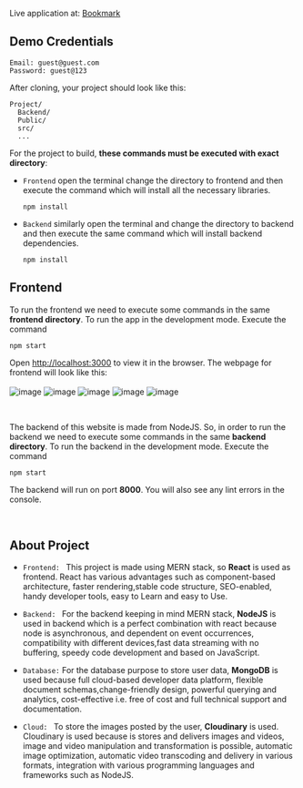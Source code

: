 Live application at: [Bookmark](https://bookmark-frontend-three.vercel.app/login)

## Demo Credentials
```
Email: guest@guest.com
Password: guest@123
```

After cloning, your project should look like this:

```
Project/
  Backend/
  Public/
  src/
  ...
```

For the project to build, **these commands must be executed with exact directory**:

- `Frontend` open the terminal change the directory to frontend and then execute the command which will install all the necessary libraries.
  ```
  npm install
  ```
- `Backend` similarly open the terminal and change the directory to backend and then execute the same command which will install backend dependencies.
  ```
  npm install
  ```

## Frontend

To run the frontend we need to execute some commands in the same **frontend directory**.
To run the app in the development mode. Execute the command

```
npm start
```

Open [http://localhost:3000](http://localhost:3000) to view it in the browser. The webpage for frontend will look like this:
<br>
<br>
![image](https://github.com/TheDev05/Bookmark/assets/73834703/2ae5716c-c40b-447c-a55f-2bb9b3a1438c)
![image](https://github.com/TheDev05/Bookmark/assets/73834703/e1149d4c-d9a9-4c87-802e-bd120ac38c8a)
![image](https://github.com/TheDev05/Bookmark/assets/73834703/ed42845d-6e10-48dc-86dd-148f0eafeb14)
![image](https://github.com/TheDev05/Bookmark/assets/73834703/59c10008-4a70-4fe9-800e-1d2b5291faa5)
![image](https://github.com/TheDev05/Bookmark/assets/73834703/6c7dac47-fba1-4a7a-9cf1-2fe5c6567340)



<br>

The backend of this website is made from NodeJS. So, in order to run the backend we need to execute some commands in the same **backend directory**.
To run the backend in the development mode. Execute the command

```
npm start
```

The backend will run on port **8000**. You will also see any lint errors in the console.

<br>

## About Project

* `Frontend: ` This project is made using MERN stack, so **React** is used as frontend. React has various advantages such as component-based architecture, faster rendering,stable code structure, SEO-enabled, handy developer tools, easy to Learn and easy to Use.

* `Backend: ` For the backend keeping in mind MERN stack, **NodeJS** is used in backend which is a perfect combination with react because node is asynchronous, and dependent on event occurrences, compatibility with different devices,fast data streaming with no buffering, speedy code development and based on JavaScript.

* `Database:` For the database purpose to store user data, **MongoDB** is used because full cloud-based developer data platform, flexible document schemas,change-friendly design, powerful querying and analytics, cost-effective i.e. free of cost and full technical support and documentation.

* `Cloud: ` To store the images posted by the user, **Cloudinary** is used. Cloudinary is used because is stores and delivers images and videos, image and video manipulation and transformation is possible, automatic image optimization, automatic video transcoding and delivery in various formats, integration with various programming languages and frameworks such as NodeJS.

<br>


